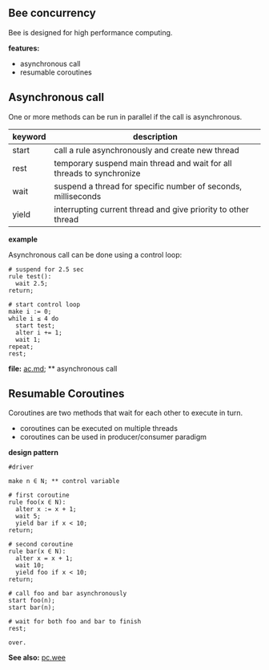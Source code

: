 ## Bee concurrency

Bee is designed for high performance computing.

**features:**

* asynchronous call
* resumable coroutines 

## Asynchronous call

One or more methods can be run in parallel if the call is asynchronous.

keyword | description
--------|----------------------------------------------------------------------
start   | call a rule asynchronously and create new thread
rest    | temporary suspend main thread and wait for all threads to synchronize
wait    | suspend a thread for specific number of seconds, milliseconds
yield   | interrupting current thread and give priority to other thread

**example**

Asynchronous call can be done using a control loop:

```# suspend for 2.5 sec
rule test():
  wait 2.5;
return;
# start control loop
make i := 0; 
while i ≤ 4 do
  start test;
  alter i += 1;
  wait 1;
repeat;
rest;
```

**file:** [ac.md](demo/ac.md); **  asynchronous call

## Resumable Coroutines 

Coroutines are two methods that wait for each other to execute in turn.

* coroutines can be executed on multiple threads
* coroutines can be used in producer/consumer paradigm

**design pattern**

```
#driver

make n ∈ N; ** control variable
# first coroutine
rule foo(x ∈ N):
  alter x := x + 1;
  wait 5;
  yield bar if x < 10;
return;
# second coroutine
rule bar(x ∈ N):
  alter x = x + 1;
  wait 10;
  yield foo if x < 10;
return;
# call foo and bar asynchronously
start foo(n);
start bar(n);
# wait for both foo and bar to finish
rest;

over.
``` 

**See also:** [pc.wee](../demo/pc.wee)
